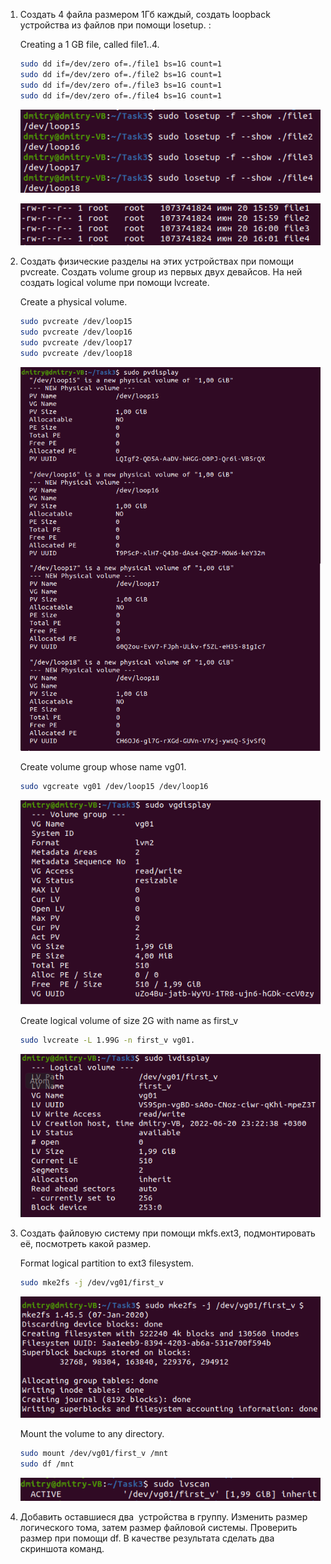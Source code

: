 1. Создать 4 файла размером 1Гб каждый, создать loopback устройства из файлов при помощи losetup. :
    
    Creating a 1 GB file, called file1..4.
    
    ```sh
    sudo dd if=/dev/zero of=./file1 bs=1G count=1
    sudo dd if=/dev/zero of=./file2 bs=1G count=1
    sudo dd if=/dev/zero of=./file3 bs=1G count=1
    sudo dd if=/dev/zero of=./file4 bs=1G count=1
    ```
    <p align="left">
    <a href="https://github.com/dbandarovich/LVM/blob/main/images/losetup.png">
      <img src="images/losetup.png">
    </a>
    <p align="left">
    
    <p align="left">
    <a href="https://github.com/dbandarovich/LVM/blob/main/images/files.PNG">
      <img src="images/files.PNG">
    </a>
    <p align="left">
  
        
2. Создать физические разделы на этих устройствах при помощи pvcreate. Создать volume group из первых двух девайсов. На ней создать logical volume при помощи lvcreate. 
    
    Create a physical volume.    
        
    ```sh
    sudo pvcreate /dev/loop15
    sudo pvcreate /dev/loop16
    sudo pvcreate /dev/loop17
    sudo pvcreate /dev/loop18
    ```
    <p align="left">
    <a href="https://github.com/dbandarovich/LVM/blob/main/images/new_volumes.png">
      <img src="images/new_volumes.png">
    </a>
    <p align="left">   
      
    Create volume group whose name vg01.
        
    ```sh
    sudo vgcreate vg01 /dev/loop15 /dev/loop16 
    ```
        
    <p align="left">
    <a href="https://github.com/dbandarovich/LVM/blob/main/images/group01.png">
      <img src="images/group01.png">
    </a>
    <p align="left"> 
          
    Create logical volume of size 2G with name as first_v
        
    ```sh
    sudo lvcreate -L 1.99G -n first_v vg01. 
    ```

    <p align="left">
    <a href="https://github.com/dbandarovich/LVM/blob/main/images/lvdisplay.png">
      <img src="images/lvdisplay.png">
    </a>
    <p align="left">         
      
3. Создать файловую систему при помощи mkfs.ext3, подмонтировать её, посмотреть какой размер. 
        
    Format logical partition to ext3 filesystem.
        
    ```sh
    sudo mke2fs -j /dev/vg01/first_v 
    ```    
    <p align="left">
    <a href="https://github.com/dbandarovich/LVM/blob/main/images/mke2fs.png">
      <img src="images/mke2fs.png">
    </a>
    <p align="left">       
        
    Mount the volume to any directory.
        
    ```sh
    sudo mount /dev/vg01/first_v /mnt
    sudo df /mnt
    ```    

    <p align="left">
    <a href="https://github.com/dbandarovich/LVM/blob/main/images/lvscan.png">
      <img src="images/lvscan.png">
    </a>
    <p align="left">        
        
  4. Добавить оставшиеся два  устройства в группу. Изменить размер логического тома, затем размер файловой системы. Проверить размер при помощи df. В качестве результата сделать два скриншота команд. 
        
        
